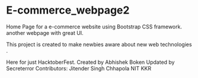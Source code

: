 # E-commerce_webpage2
Home Page for a e-commerce website using Bootstrap CSS framework.
another webpage with great UI.

This project is created to make newbies aware about new web technologies
.


Here for just HacktoberFest.
Created by Abhishek Boken
Updated by Secreterror
Contributors: 
    Jitender Singh Chhapola
NIT KKR
